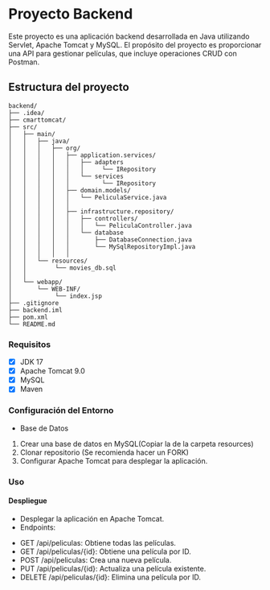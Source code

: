 <h1>Proyecto Backend</h1>

<p>Este proyecto es una aplicación backend desarrollada en Java utilizando Servlet, Apache Tomcat y MySQL. 
El propósito del proyecto es proporcionar una API para gestionar películas, que incluye operaciones CRUD con Postman.</p>


## Estructura del proyecto
```
backend/
├── .idea/
├── cmarttomcat/
├── src/
│   ├── main/
│   │   ├── java/
│   │   │   ├── org/
│   │   │   │   ├── application.services/
│   │   │   │   │   ├── adapters
│   │   │   │   │   │     └── IRepository
│   │   │   │   │   └── services
│   │   │   │   │         └── IRepository
│   │   │   │   ├── domain.models/
│   │   │   │   │   └── PeliculaService.java
│   │   │   │   │  
│   │   │   │   ├── infrastructure.repository/
│   │   │   │   │   ├── controllers/
│   │   │   │   │   │   └── PeliculaController.java
│   │   │   │   │   └── database
│   │   │   │   │       ├── DatabaseConnection.java
│   │   │   │   │       └── MySqlRepositoryImpl.java
│   │   │   │   │       
│   │   └── resources/
│   │        └── movies_db.sql
│   │           
│   └── webapp/
│       └── WEB-INF/
│            └── index.jsp
├── .gitignore
├── backend.iml
├── pom.xml
└── README.md
```

### Requisitos

- [x] JDK 17
- [x] Apache Tomcat 9.0
- [x] MySQL
- [x] Maven

### Configuración del Entorno
- Base de Datos

 1. Crear una base de datos en MySQL(Copiar la de la carpeta resources)
 2. Clonar repositorio (Se recomienda hacer un FORK)
 3. Configurar Apache Tomcat para desplegar la aplicación.


### Uso

#### Despliegue

- Desplegar la aplicación en Apache Tomcat.
- Endpoints:

* GET /api/peliculas: Obtiene todas las películas.
* GET /api/peliculas/{id}: Obtiene una película por ID.
* POST /api/peliculas: Crea una nueva película.
* PUT /api/peliculas/{id}: Actualiza una película existente.
* DELETE /api/peliculas/{id}: Elimina una película por ID.
